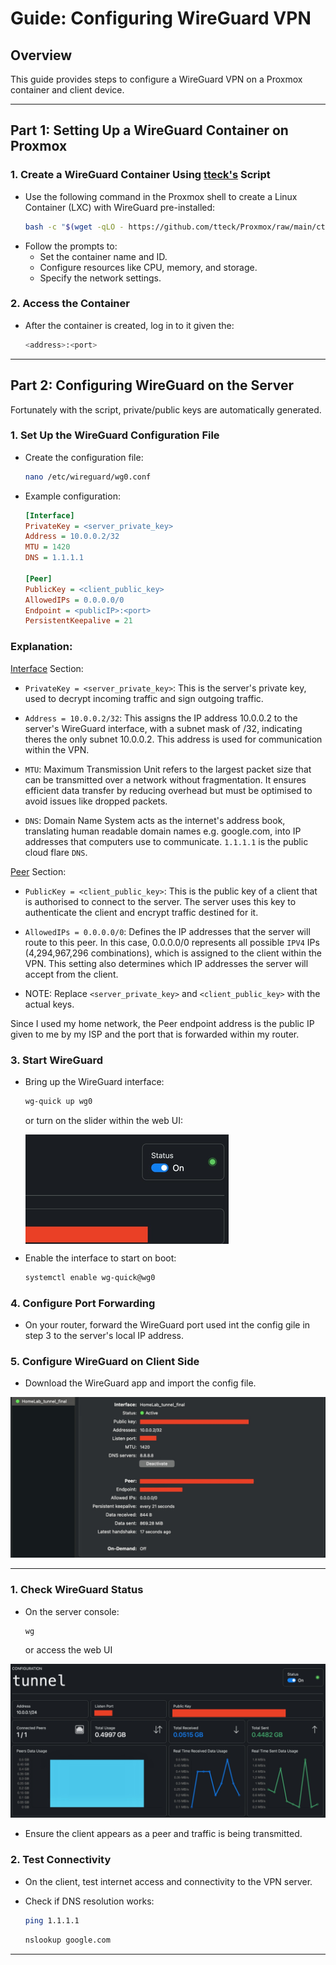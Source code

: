 # Guide: Configuring WireGuard VPN

## Overview

This guide provides steps to configure a WireGuard VPN on a Proxmox container and client device.

---

## Part 1: Setting Up a WireGuard Container on Proxmox

### 1. **Create a WireGuard Container Using [tteck's](https://github.com/tteck/Proxmox/raw/main/ct/wireguard.sh) Script**

- Use the following command in the Proxmox shell to create a Linux Container (LXC) with WireGuard pre-installed:
  ```bash
  bash -c "$(wget -qLO - https://github.com/tteck/Proxmox/raw/main/ct/wireguard.sh)"
  ```
- Follow the prompts to:
  - Set the container name and ID.
  - Configure resources like CPU, memory, and storage.
  - Specify the network settings.

### 2. **Access the Container**

- After the container is created, log in to it given the:
  ```bash
  <address>:<port>
  ```

---

## Part 2: Configuring WireGuard on the Server

Fortunately with the script, private/public keys are automatically generated.

### 1. **Set Up the WireGuard Configuration File**

- Create the configuration file:
  ```bash
  nano /etc/wireguard/wg0.conf
  ```
- Example configuration:

  ```ini
  [Interface]
  PrivateKey = <server_private_key>
  Address = 10.0.0.2/32
  MTU = 1420
  DNS = 1.1.1.1

  [Peer]
  PublicKey = <client_public_key>
  AllowedIPs = 0.0.0.0/0
  Endpoint = <publicIP>:<port>
  PersistentKeepalive = 21
  ```

### Explanation:

<ins>Interface</ins> Section:

- `PrivateKey = <server_private_key>`: This is the server's private key, used to decrypt incoming traffic and sign outgoing traffic.

- `Address = 10.0.0.2/32`: This assigns the IP address 10.0.0.2 to the server's WireGuard interface, with a subnet mask of /32, indicating theres the only subnet 10.0.0.2. This address is used for communication within the VPN.

- `MTU`: Maximum Transmission Unit refers to the largest packet size that can be transmitted over a network without fragmentation. It ensures efficient data transfer by reducing overhead but must be optimised to avoid issues like dropped packets.

- `DNS`: Domain Name System acts as the internet's address book, translating human readable domain names e.g. google.com, into IP addresses that computers use to communicate. `1.1.1.1` is the public cloud flare `DNS`.

<ins>Peer</ins> Section:

- `PublicKey = <client_public_key>`: This is the public key of a client that is authorised to connect to the server. The server uses this key to authenticate the client and encrypt traffic destined for it.

- `AllowedIPs = 0.0.0.0/0`: Defines the IP addresses that the server will route to this peer. In this case, 0.0.0.0/0 represents all possible `IPV4` IPs (4,294,967,296 combinations), which is assigned to the client within the VPN. This setting also determines which IP addresses the server will accept from the client.

- NOTE: Replace `<server_private_key>` and `<client_public_key>` with the actual keys.

Since I used my home network, the Peer endpoint address is the public IP given to me by my ISP and the port that is forwarded within my router.

### 3. **Start WireGuard**

- Bring up the WireGuard interface:

  ```bash
  wg-quick up wg0
  ```

  or turn on the slider within the web UI:

  <div style="width: 325px; height: 175px; overflow: hidden;">
    <img src="../../Images/web_UI_wireguard.jpeg" 
         alt="Top Right Crop" 
         style="width: auto; height: 100%; object-fit: none; object-position: right top;">
  </div>

- Enable the interface to start on boot:
  ```bash
  systemctl enable wg-quick@wg0
  ```

### 4. **Configure Port Forwarding**

- On your router, forward the WireGuard port used int the config gile in step 3 to the server's local IP address.

### 5. **Configure WireGuard on Client Side**

- Download the WireGuard app and import the config file.

<div align="center">
  <img src="../../Images/Wireguard_client.jpeg" alt="HomeLab" />
</div>

---

### 1. **Check WireGuard Status**

- On the server console:

  ```bash
  wg
  ```

  or access the web UI

<div align="center">
  <img src="../../Images/web_UI_wireguard.jpeg" alt="HomeLab" />
</div>

- Ensure the client appears as a peer and traffic is being transmitted.

### 2. **Test Connectivity**

- On the client, test internet access and connectivity to the VPN server.
- Check if DNS resolution works:

  ```bash
  ping 1.1.1.1
  ```

  ```bash
  nslookup google.com
  ```

---
